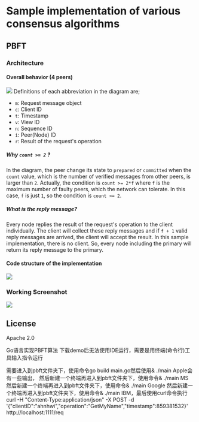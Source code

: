# Sample implementation of various consensus algorithms

## PBFT
### Architecture
#### Overall behavior (4 peers)
![](./pbft-consensus-behavior.jpg)
Definitions of each abbreviation in the diagram are;

* `m`: Request message object
* `c`: Client ID
* `t`: Timestamp
* `v`: View ID
* `n`: Sequence ID
* `i`: Peer(Node) ID
* `r`: Result of the request's operation

##### Why `count >= 2` ?
In the diagram, the peer change its state to `prepared` or `committed` when the `count` value, which is the number of verified messages from other peers, is larger than `2`.
Actually, the condition is `count >= 2*f` where `f` is the maximum number of faulty peers, which the network can tolerate. In this case, `f` is just `1`, so the condition is `count >= 2`. 

##### What is the reply message?
Every node replies the result of the request's operation to the client individually. The client will collect these reply messages and if `f + 1` valid reply messages are arrived, the client will accept the result.
In this sample implementation, there is no client. So, every node including the primary will return its reply message to the primary.

#### Code structure of the implementation
![](./pbft-consensus-architecture.png)

### Working Screenshot
![](./working-screenshot.png)

## License
Apache 2.0

Go语言实现PBFT算法 下载demo后无法使用IDE运行，需要是用终端(命令行)工具输入指令运行

需要进入到pbft文件夹下，使用命令go build main.go然后使用& ./main Apple会有一些输出， 然后新建一个终端再进入到pbft文件夹下，使用命令& ./main MS 然后新建一个终端再进入到pbft文件夹下，使用命令& ./main Google 然后新建一个终端再进入到pbft文件夹下，使用命令& ./main IBM，最后使用curl命令执行
curl -H "Content-Type:application/json" -X POST -d '{"clientID":"ahnhwi","operation":"GetMyName","timestamp":859381532}' http://localhost:1111/req



